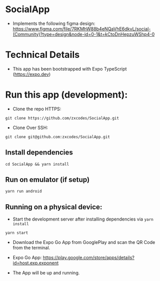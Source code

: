 # SocialApp

- Implements the following figma design:
  https://www.figma.com/file/7RKMhW88b4eNQaVhE6dkvL/social-(Community)?type=design&node-id=0-1&t=kCtoDnHepzuWShp4-0

# Technical Details

- This app has been bootstrapped with Expo TypeScript (https://expo.dev)

# Run this app (development):

- Clone the repo HTTPS:

```
git clone https://github.com/zxcodes/SocialApp.git
```

- Clone Over SSH:

```
git clone git@github.com:zxcodes/SocialApp.git
```

## Install dependencies

```
cd SocialApp && yarn install
```

## Run on emulator (if setup)

```
yarn run android
```

## Running on a physical device:

- Start the development server after installing dependencies via `yarn install`

```
yarn start
```

- Download the Expo Go App from GooglePlay and scan the QR Code from the terminal.

- Expo Go App: https://play.google.com/store/apps/details?id=host.exp.exponent

- The App will be up and running.
